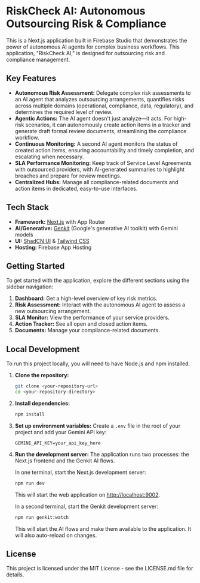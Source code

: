 # RiskCheck AI: Autonomous Outsourcing Risk & Compliance

This is a Next.js application built in Firebase Studio that demonstrates the power of autonomous AI agents for complex business workflows. This application, "RiskCheck AI," is designed for outsourcing risk and compliance management.

## Key Features

*   **Autonomous Risk Assessment:** Delegate complex risk assessments to an AI agent that analyzes outsourcing arrangements, quantifies risks across multiple domains (operational, compliance, data, regulatory), and determines the required level of review.
*   **Agentic Actions:** The AI agent doesn't just analyze—it acts. For high-risk scenarios, it can autonomously create action items in a tracker and generate draft formal review documents, streamlining the compliance workflow.
*   **Continuous Monitoring:** A second AI agent monitors the status of created action items, ensuring accountability and timely completion, and escalating when necessary.
*   **SLA Performance Monitoring:** Keep track of Service Level Agreements with outsourced providers, with AI-generated summaries to highlight breaches and prepare for review meetings.
*   **Centralized Hubs:** Manage all compliance-related documents and action items in dedicated, easy-to-use interfaces.

## Tech Stack

*   **Framework:** [Next.js](https://nextjs.org/) with App Router
*   **AI/Generative:** [Genkit](https://firebase.google.com/docs/genkit) (Google's generative AI toolkit) with Gemini models
*   **UI:** [ShadCN UI](https://ui.shadcn.com/) & [Tailwind CSS](https://tailwindcss.com/)
*   **Hosting:** Firebase App Hosting

## Getting Started

To get started with the application, explore the different sections using the sidebar navigation:

1.  **Dashboard:** Get a high-level overview of key risk metrics.
2.  **Risk Assessment:** Interact with the autonomous AI agent to assess a new outsourcing arrangement.
3.  **SLA Monitor:** View the performance of your service providers.
4.  **Action Tracker:** See all open and closed action items.
5.  **Documents:** Manage your compliance-related documents.

## Local Development

To run this project locally, you will need to have Node.js and npm installed.

1.  **Clone the repository:**
    ```bash
    git clone <your-repository-url>
    cd <your-repository-directory>
    ```

2.  **Install dependencies:**
    ```bash
    npm install
    ```

3.  **Set up environment variables:**
    Create a `.env` file in the root of your project and add your Gemini API key:
    ```
    GEMINI_API_KEY=your_api_key_here
    ```

4.  **Run the development server:**
    The application runs two processes: the Next.js frontend and the Genkit AI flows.

    In one terminal, start the Next.js development server:
    ```bash
    npm run dev
    ```
    This will start the web application on [http://localhost:9002](http://localhost:9002).

    In a second terminal, start the Genkit development server:
    ```bash
    npm run genkit:watch
    ```
    This will start the AI flows and make them available to the application. It will also auto-reload on changes.

## License

This project is licensed under the MIT License - see the LICENSE.md file for details.
